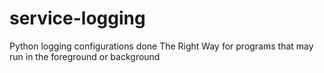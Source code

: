 # service-logging
Python logging configurations done The Right Way for programs that may run in the foreground or background
